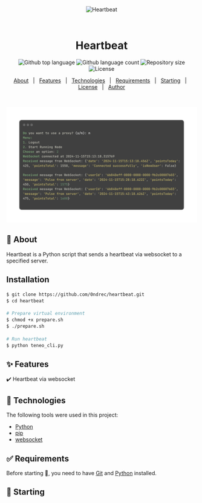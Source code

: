 <div align="center" id="top"> 
  <img src="./.github/img.png" alt="Heartbeat" />

  &#xa0;

  <!-- <a href="https://heartbeat.netlify.app">Demo</a> -->
</div>

<h1 align="center">Heartbeat</h1>

<p align="center">
  <img alt="Github top language" src="https://img.shields.io/github/languages/top/{{YOUR_GITHUB_USERNAME}}/heartbeat?color=56BEB8">

  <img alt="Github language count" src="https://img.shields.io/github/languages/count/{{YOUR_GITHUB_USERNAME}}/heartbeat?color=56BEB8">

  <img alt="Repository size" src="https://img.shields.io/github/repo-size/{{YOUR_GITHUB_USERNAME}}/heartbeat?color=56BEB8">

  <img alt="License" src="https://img.shields.io/github/license/{{YOUR_GITHUB_USERNAME}}/heartbeat?color=56BEB8">

</p>


<!-- Status -->

<!-- <h4 align="center"> 
	Heartbeat  Under construction...  
</h4> 

<hr> -->

<p align="center">
  <a href="#dart-about">About</a> &#xa0; | &#xa0; 
  <a href="#sparkles-features">Features</a> &#xa0; | &#xa0;
  <a href="#rocket-technologies">Technologies</a> &#xa0; | &#xa0;
  <a href="#white_check_mark-requirements">Requirements</a> &#xa0; | &#xa0;
  <a href="#checkered_flag-starting">Starting</a> &#xa0; | &#xa0;
  <a href="#memo-license">License</a> &#xa0; | &#xa0;
  <a href="https://github.com/{{YOUR_GITHUB_USERNAME}}" target="_blank">Author</a>
</p>

<br>

![img](https://github.com/0ndrec/heartbeat/blob/1c6529e533c7e1e9e53bc6d7179420d0b3020872/img.png)


## :dart: About ##

Heartbeat is a Python script that sends a heartbeat via websocket to a specified server.

## Installation ##

```bash
$ git clone https://github.com/0ndrec/heartbeat.git
$ cd heartbeat

# Prepare virtual environment
$ chmod +x prepare.sh
$ ./prepare.sh

# Run heartbeat
$ python teneo_cli.py

```

## :sparkles: Features ##

:heavy_check_mark: Heartbeat via websocket

## :rocket: Technologies ##

The following tools were used in this project:

- [Python](https://www.python.org/)
- [pip](https://pypi.org/project/pip/)
- [websocket](https://pypi.org/project/websocket-client/)

## :white_check_mark: Requirements ##

Before starting :checkered_flag:, you need to have [Git](https://git-scm.com) and [Python](https://www.python.org/) installed.

## :checkered_flag: Starting ##

